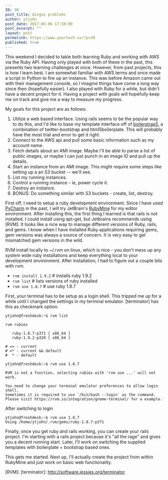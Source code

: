 ```yaml
---
ID: 30
post_title: dingus problems
author: ytjohn
post_date: 2017-05-06 17:58:09
post_excerpt: ""
layout: post
permalink: https://www.yourtech.us/?p=30
published: true
---
```

This weekend I decided to takle both learning Ruby and working with AWS
via the Ruby API. Having only played with both of these in the past,
this presents two learning challenges at once. However, from past
projects, this is how I learn best. I am somewhat familiar with AWS
terms and once made a script in Python to fire up an instance. This was
before Amazon came out with their management console, so I imagine
things have come a long way since then (hopefully easier). I also played
with Ruby for a while, but didn't have a decent project for it. Having a
project with goals will hopefully keep me on track and give me a way to
measure my progress.

My goals for this project are as follows:

1.  Utilize a web based interface. Using rails seems to be the popular
    way to do this, and I'd like to base my template interface off of
    [boilerstrap5], a combination of twitter-bootstrap and
    html5boilerplate. This will probably have the most trial and error
    to get it right.
2.  Connect to the AWS api and pull some basic information such as my
    account name.
3.  Fetch details about an AMI image. Maybe I'll be able to parse a list
    of public images, or maybe I can just punch in an image ID and pull
    up the details.
4.  Start an instance from an AMI image. This might require some steps
    like setting up a an S3 bucket -- we'll see.
5.  List my running instances.
6.  Control a running instance - ie, power cycle it.
7.  Destroy an instance.
8.  BONUS: Do something similar with S3 buckets - create, list, destroy.

First off, I need to setup a ruby development environment. Since I have
used [PyCharm] in the past, I will try JetBrain's [RubyMine] for my
editor environment. After installing this, the first thing I learned is
that rails is not installed. I could install using apt-get, but
Jetbrains recommends using [RVM]. It looks like a nice way to manage
different versions of Ruby, rails, and gems. I know when I have
installed Ruby applications requiring gems, gem versions was always a
source of concern. It is very easy to get mismatched gem versions in the
wild.

RVM install locally to ~/.rvm on linux, which is nice - you don't mess
up any system wide ruby installations and keep everything local to your
development environment. After installation, I had to figure out a
couple bits with rvm.

-   `rvm install 1.9.2` # installs ruby 1.9.2
-   `rvm list` # lists versions of ruby installed
-   `rvm use 1.8.7` # use ruby 1.8.7

First, your terminal has to be setup as a login shell. This tripped me
up for a while until I changed the settings in my terminal emulator.
[terminator] has this as checkmark option.

    ytjohn@freshdesk:~$ rvm list
    
    rvm rubies
    
       ruby-1.8.7-p371 [ x86_64 ]
       ruby-1.9.2-p320 [ x86_64 ]
    
    # => - current
    # =* - current && default
    #  * - default
    
    ytjohn@freshdesk:~$ rvm use 1.8.7
    
    RVM is not a function, selecting rubies with 'rvm use ...' will not work.
    
    You need to change your terminal emulator preferences to allow login shell.
    Sometimes it is required to use `/bin/bash --login` as the command.
    Please visit https://rvm.io/integration/gnome-terminal/ for a example.
 

After switching to login

    ytjohn@freshdesk:~$ rvm use 1.8.7
    Using /home/ytjohn/.rvm/gems/ruby-1.8.7-p371

Finally, once you get ruby and rails working, you can create your rails
project. I'm starting with a rails project because it's "all the rage"
and gives you a decent running start. Later, I'll work on switching the
supplied templates with boilerplate + bootstrap based ones.

This gets me started. Next up, I'll actually create the project from
within RubyMine and just work on basic web functionality.

  [boilerstrap5]: https://github.com/ytjohn/boilerstrap5
  [PyCharm]: http://blog.yourtech.us/feeds/posts/www.jetbrains.com/pycharm/
  [RubyMine]: http://www.jetbrains.com/ruby/
  [RVM]: 
  [terminator]: http://software.jessies.org/terminator